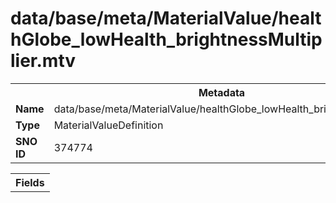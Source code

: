 <h1>data/base/meta/MaterialValue/healthGlobe_lowHealth_brightnessMultiplier.mtv</h1><table><tr><th colspan="100%">Metadata</th></tr><tr><td><b>Name</b></td><td>data/base/meta/MaterialValue/healthGlobe_lowHealth_brightnessMultiplier.mtv</td></tr><tr><td><b>Type</b></td><td>MaterialValueDefinition</td></tr><tr><td><b>SNO ID</b></td><td>374774</td></tr></table>

<table><tr><th colspan="100%">Fields</th></tr></table>

